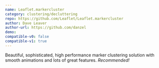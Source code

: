 ```yaml
---
name: Leaflet.markercluster
category: clustering/decluttering
repo: https://github.com/Leaflet/Leaflet.markercluster
author: Dave Leaver
author-url: https://github.com/danzel
demo: 
compatible-v0: false
compatible-v1: true
---
```


Beautiful, sophisticated, high performance marker clustering solution with smooth animations and lots of great features. <em>Recommended!</em>
